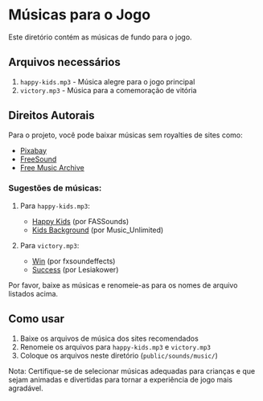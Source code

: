 # Músicas para o Jogo

Este diretório contém as músicas de fundo para o jogo.

## Arquivos necessários

1. `happy-kids.mp3` - Música alegre para o jogo principal
2. `victory.mp3` - Música para a comemoração de vitória

## Direitos Autorais

Para o projeto, você pode baixar músicas sem royalties de sites como:

- [Pixabay](https://pixabay.com/music/)
- [FreeSound](https://freesound.org/)
- [Free Music Archive](https://freemusicarchive.org/)

### Sugestões de músicas:

1. Para `happy-kids.mp3`:
   - [Happy Kids](https://pixabay.com/music/beats-happy-children-111912/) (por FASSounds)
   - [Kids Background](https://pixabay.com/music/happy-childrens-kids-background-music-158818/) (por Music_Unlimited)

2. Para `victory.mp3`:
   - [Win](https://pixabay.com/sound-effects/win-game-bonus-143022/) (por fxsoundeffects)
   - [Success](https://pixabay.com/sound-effects/success-1-6297/) (por Lesiakower)

Por favor, baixe as músicas e renomeie-as para os nomes de arquivo listados acima.

## Como usar

1. Baixe os arquivos de música dos sites recomendados
2. Renomeie os arquivos para `happy-kids.mp3` e `victory.mp3` 
3. Coloque os arquivos neste diretório (`public/sounds/music/`)

Nota: Certifique-se de selecionar músicas adequadas para crianças e que sejam animadas e divertidas para tornar a experiência de jogo mais agradável. 